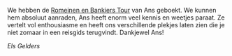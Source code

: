 We hebben de [Romeinen en Bankiers Tour](/walks.html#romeinen) van Ans geboekt. We kunnen hem
absoluut aanraden, Ans heeft enorm veel kennis en weetjes paraat. Ze vertelt vol
enthousiasme en heeft ons verschillende plekjes laten zien die je niet zomaar in
een reisgids terugvindt. Dankjewel Ans!

*Els Gelders*
